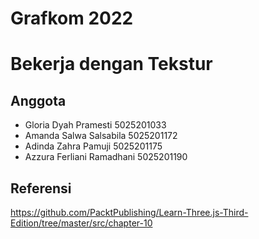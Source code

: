 # Grafkom 2022
# Bekerja dengan Tekstur

## Anggota
- Gloria Dyah Pramesti 5025201033		
- Amanda Salwa Salsabila 5025201172		
- Adinda Zahra Pamuji 5025201175		
- Azzura Ferliani Ramadhani	5025201190		

## Referensi
https://github.com/PacktPublishing/Learn-Three.js-Third-Edition/tree/master/src/chapter-10
